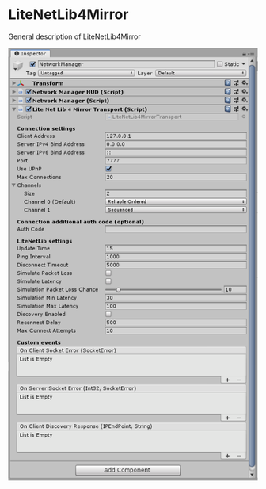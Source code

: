 # LiteNetLib4Mirror

General description of LiteNetLib4Mirror

![The LiteNetLib4Mirror Transport component in the Inspector window](LiteNetLibTransport.PNG)
